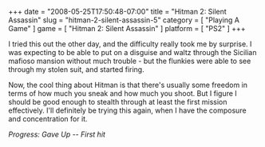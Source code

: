 +++
date = "2008-05-25T17:50:48-07:00"
title = "Hitman 2: Silent Assassin"
slug = "hitman-2-silent-assassin-5"
category = [ "Playing A Game" ]
game = [ "Hitman 2: Silent Assassin" ]
platform = [ "PS2" ]
+++

I tried this out the other day, and the difficulty really took me by surprise.  I was expecting to be able to put on a disguise and waltz through the Sicilian mafioso mansion without much trouble - but the flunkies were able to see through my stolen suit, and started firing.

Now, the cool thing about Hitman is that there's usually some freedom in terms of how much you sneak and how much you shoot.  But I figure I should be good enough to stealth through at least the first mission effectively.  I'll definitely be trying this again, when I have the composure and concentration for it.

<i>Progress: Gave Up -- First hit</i>